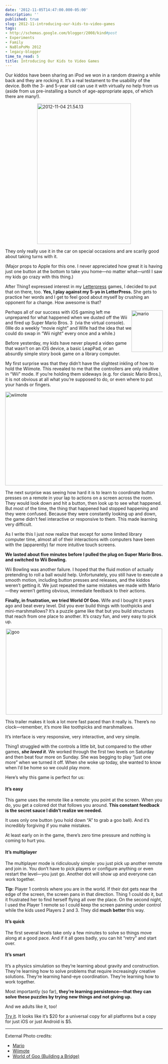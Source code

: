 ```yaml
---
date: '2012-11-05T14:47:00.000-05:00'
description: ''
published: true
slug: 2012-11-introducing-our-kids-to-video-games
tags:
- http://schemas.google.com/blogger/2008/kind#post
- Experiments
- Family
- NaBloPoMo 2012
- legacy-blogger
time_to_read: 5
title: Introducing Our Kids to Video Games
---
```


<p>Our kiddos have been sharing an iPod we won in a random drawing a while back and they are rocking it. It’s a real testament to the usability of the device. Both the 3- and 5-year old can use it with virtually no help from us (aside from us pre-installing a bunch of age-appropriate apps, of which there are many!).</p>  <p><img alt="2012-11-04 21.54.13" height="450" src="http://lh6.ggpht.com/-bIFlZNfWCkY/UJcwmCk6D1I/AAAAAAAAFM4/O2R1BjbK61k/2012-11-04%25252021.54.13%25255B3%25255D.png?imgmax=800" style="float: none; margin: 3px auto; display: block;" title="2012-11-04 21.54.13" width="300" /></p>  <p>They only really use it in the car on special occasions and are scarily good about taking turns with it.</p>  <p>(Major props to Apple for this one. I never appreciated how great it is having just one button at the bottom to take you home—no matter what—until I saw my kids go crazy with this thing.)</p>  <p>After Thing1 expressed interest in my <a href="https://itunes.apple.com/us/app/letterpress-word-game/id526619424?mt=8">Letterpress</a> games, I decided to put that on there, too. <strong>Yes, I play against my 5-yo in LetterPress.</strong> She gets to practice her words and I get to feel good about myself by crushing an opponent for a change. How awesome is that?</p>  <p><img align="right" alt="mario" height="133" src="http://lh6.ggpht.com/-xpaHR5xOd4M/UJcwnPDyqOI/AAAAAAAAFNA/Xt__M5hyuuU/mario%25255B12%25255D.png?imgmax=800" style="float: right; margin: 3px 0px; display: inline;" title="mario" width="100" />Perhaps all of our success with iOS gaming left me unprepared for what happened when we dusted off the Wii and fired up Super Mario Bros. 3&#160; (via the virtual console). (We do a weekly “movie night” and Wife had the idea that we could do swap in “Wii night” every once and a while.)</p>  <p>Before yesterday, my kids have never played a video game that wasn’t on an iOS device, a basic LeapPad, or an absurdly simple story book game on a library computer.</p>  <p>My first surprise was that they didn’t have the slightest inkling of how to hold the Wiimote. This revealed to me that the controllers are only intuitive in “Wii” mode. If you’re holding them sideways (e.g. for classic Mario Bros.), it is not obvious at all what you’re supposed to do, or even where to put your hands or fingers.</p>  <p><img alt="wiimote" height="300" src="http://lh4.ggpht.com/-4C6pCPbVqZU/UJcwo7tt9eI/AAAAAAAAFNI/VPNSSH3CuRM/wiimote%25255B2%25255D.jpg?imgmax=800" style="float: none; margin: 3px auto; display: block;" title="wiimote" width="575" /></p>  <p>The next surprise was seeing how hard it is to learn to coordinate button presses on a remote in your lap to actions on a screen across the room. They would look down and hit a button, then look up to see what happened. But most of the time, the thing that happened had stopped happening and they were confused. Because they were constantly looking up and down, the game didn’t feel interactive or responsive to them. This made learning very difficult. </p>  <p>As I write this I just now realize that except for some limited library computer time, almost all of their interactions with computers have been with the (apparently) far more intuitive touch screens. </p>  <p><strong>We lasted about five minutes before I pulled the plug on Super Mario Bros. and switched to Wii Bowling.</strong></p>  <p>Wii Bowling was another failure. I hoped that the fluid motion of actually pretending to roll a ball would help. Unfortunately, you still have to execute a smooth motion, including button presses and releases, and the kiddos weren’t getting it. We just repeated the same mistakes we made with Mario—they weren’t getting obvious, immediate feedback to their actions.</p>  <p><strong>Finally, in frustration, we tried World Of Goo.</strong> Wife and I bought it years ago and beat every level. Did you ever build things with toothpicks and mini-marshmallows? It’s a puzzle game like that but you build structures that reach from one place to another. It’s crazy fun, and very easy to pick up. </p>  <p><img alt="goo" height="275" src="http://lh4.ggpht.com/-_lMHzMYVxSs/UJcwqiX2v3I/AAAAAAAAFNQ/9JTfUNzEZ00/goo%25255B2%25255D.jpg?imgmax=800" style="float: none; margin: 3px auto; display: block;" title="goo" width="500" /></p>  <p>This trailer makes it look a lot more fast paced than it really is. There’s no clock—remember, it’s more like toothpicks and marshmallows.</p>  <p align="center"></p>  <p>It’s interface is very responsive, very interactive, and very simple. </p>  <p>Thing1 struggled with the controls a little bit, but compared to the other games, <strong><em>she loved it</em></strong>. We worked through the first two levels on Saturday and then beat four more on Sunday. She was begging to play “just one more” when we turned it off. When she woke up today, she wanted to know when I’d be home so we could play more. </p>  <p>Here’s why this game is perfect for us:</p>  <h4>It’s easy</h4>  <p>This game uses the remote like a remote: you point at the screen. When you do, you get a colored dot that follows you around. <strong>This constant feedback is the secret sauce I didn’t realize we needed.</strong></p>  <p>It uses only one button (you hold down “A” to grab a goo ball). And it’s incredibly forgiving if you make mistakes.</p>  <p>At least early on in the game, there’s zero time pressure and nothing is coming to hurt you.</p>  <h4>It’s multiplayer</h4>  <p>The multiplayer mode is ridiculously simple: you just pick up another remote and join in. You don’t have to pick players or configure anything or even restart the level—you just go. Another dot will show up and everyone can work together.</p>  <p><strong>Tip:</strong> Player 1 controls where you are in the world. If their dot gets near the edge of the screen, the screen pans in that direction. Thing 1 could do it, but it frustrated her to find herself flying all over the place. On the second night, I used the Player 1 remote so I could keep the screen panning under control while the kids used Players 2 and 3. They did <strong>much better </strong>this way.</p>  <h4>It’s quick</h4>  <p>The first several levels take only a few minutes to solve so things move along at a good pace. And if it all goes badly, you can hit “retry” and start over.</p>  <h4>It’s smart</h4>  <p>It’s a physics simulation so they’re learning about gravity and construction. They’re learning how to solve problems that require increasingly creative solutions. They’re learning hand-eye coordination. They’re learning how to work together. </p>  <p>Most importantly (so far), <strong>they’re learning persistence—that they can solve these puzzles by trying new things and not giving up.</strong></p>  <p>And we adults like it, too!</p>  <p><a href="http://2dboy.com/games.php">Try it</a>. It looks like it’s $20 for a universal copy for all platforms but a copy for just iOS or just Android is $5.</p>  <hr />  <p>External Photo credits:</p>  <ul>   <li><a href="http://pokedude911.deviantart.com/art/8-Bit-Mario-176989536">Mario</a> </li>    <li><a href="http://multiplayerblog.mtv.com/2011/01/24/3ds-nintendo-features-done-befor/2/">Wiimote</a> </li>    <li><a href="http://pclosmag.com/html/Issues/201008/page18.html">World of Goo (Building a Bridge)</a> </li> </ul>